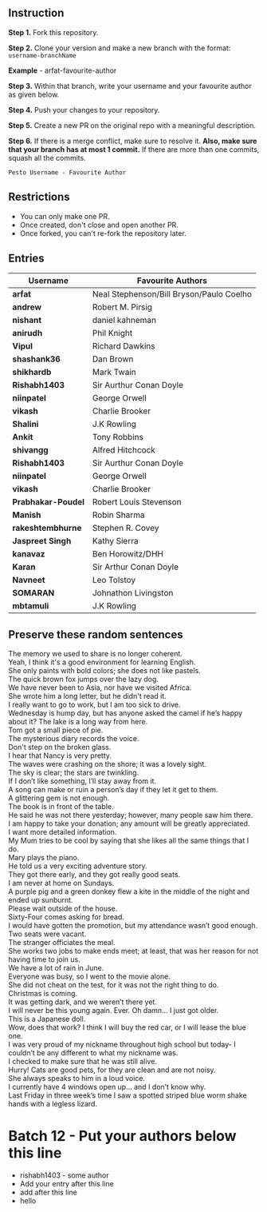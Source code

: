 ## Instruction

**Step 1.** Fork this repository.

**Step 2.** Clone your version and make a new branch with the format: `username-branchName`

**Example** - arfat-favourite-author

**Step 3.** Within that branch, write your username and your favourite author as given below.

**Step 4.** Push your changes to your repository.

**Step 5.** Create a new PR on the original repo with a meaningful description.

**Step 6.** If there is a merge conflict, make sure to resolve it. **Also, make sure that your branch has at most 1 commit.** If there are more than one commits, squash all the commits.

`Pesto Username - Favourite Author`

## Restrictions 
- You can only make one PR.
- Once created, don't close and open another PR.
- Once forked, you can't re-fork the repository later.

## Entries

|Username| Favourite Authors|
|---|--|
|**arfat** | Neal Stephenson/Bill Bryson/Paulo Coelho  |
|**andrew** | Robert M. Pirsig|
|**nishant** | daniel kahneman|
|**anirudh** | Phil Knight  |
|**Vipul** | Richard Dawkins  |
|**shashank36** | Dan Brown  |
|**shikhardb** | Mark Twain  |
|**Rishabh1403** | Sir Aurthur Conan Doyle  |
|**niinpatel** | George Orwell  |
|**vikash** | Charlie Brooker  |
|**Shalini** | J.K Rowling  |
|**Ankit** |Tony Robbins  |
|**shivangg** | Alfred Hitchcock  |
|**Rishabh1403** | Sir Aurthur Conan Doyle  |
|**niinpatel** | George Orwell  |
|**vikash** | Charlie Brooker  |
|**Prabhakar-Poudel** | Robert Louis Stevenson  |
|**Manish** | Robin Sharma  |
|**rakeshtembhurne** | Stephen R. Covey  |
|**Jaspreet Singh** | Kathy Sierra|
|**kanavaz** | Ben Horowitz/DHH |
|**Karan** | Sir Arthur Conan Doyle  |
|**Navneet** | Leo Tolstoy |
|**SOMARAN** | Johnathon Livingston |  
|**mbtamuli** | J.K Rowling | 

## Preserve these random sentences

The memory we used to share is no longer coherent.    
Yeah, I think it's a good environment for learning English.    
She only paints with bold colors; she does not like pastels.  
The quick brown fox jumps over the lazy dog.  
We have never been to Asia, nor have we visited Africa.  
She wrote him a long letter, but he didn't read it.  
I really want to go to work, but I am too sick to drive.  
Wednesday is hump day, but has anyone asked the camel if he’s happy about it?
The lake is a long way from here.  
Tom got a small piece of pie.  
The mysterious diary records the voice.  
Don't step on the broken glass.  
I hear that Nancy is very pretty.  
The waves were crashing on the shore; it was a lovely sight.  
The sky is clear; the stars are twinkling.  
If I don’t like something, I’ll stay away from it.  
A song can make or ruin a person’s day if they let it get to them.  
A glittering gem is not enough.  
The book is in front of the table.  
He said he was not there yesterday; however, many people saw him there.  
I am happy to take your donation; any amount will be greatly appreciated.  
I want more detailed information.  
My Mum tries to be cool by saying that she likes all the same things that I do.  
Mary plays the piano.  
He told us a very exciting adventure story.  
They got there early, and they got really good seats.  
I am never at home on Sundays.  
A purple pig and a green donkey flew a kite in the middle of the night and ended up sunburnt.  
Please wait outside of the house.  
Sixty-Four comes asking for bread.  
I would have gotten the promotion, but my attendance wasn’t good enough.  
Two seats were vacant.  
The stranger officiates the meal.  
She works two jobs to make ends meet; at least, that was her reason for not having time to join us.  
We have a lot of rain in June.  
Everyone was busy, so I went to the movie alone.  
She did not cheat on the test, for it was not the right thing to do.  
Christmas is coming.  
It was getting dark, and we weren’t there yet.  
I will never be this young again.   Ever.   Oh damn… I just got older.  
This is a Japanese doll.  
Wow, does that work?
I think I will buy the red car, or I will lease the blue one.  
I was very proud of my nickname throughout high school but today- I couldn’t be any different to what my nickname was.  
I checked to make sure that he was still alive.  
Hurry!
Cats are good pets, for they are clean and are not noisy.  
She always speaks to him in a loud voice.  
I currently have 4 windows open up… and I don’t know why.  
Last Friday in three week’s time I saw a spotted striped blue worm shake hands with a legless lizard.  


# Batch 12 - Put your authors below this line

- rishabh1403 - some author
- Add your entry after this line
- add after this line
- hello
